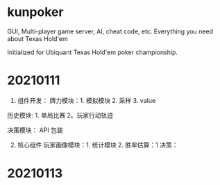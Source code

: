 # kunpoker
GUI, Multi-player game server, AI, cheat code, etc. Everything you need about Texas Hold'em

Initialized for Ubiquant Texas Hold'em poker championship.

# 20210111
1. 组件开发：
  牌力模块：1. 模拟模块 2. 采样 3. value 
 
  历史模块: 1. 单局比赛 2。玩家行动轨迹 

  决策模块： API 包装 
  
2. 核心组件
  玩家画像模块：1. 统计模块 2.
  胜率估算：1
  决策：

# 20210113

